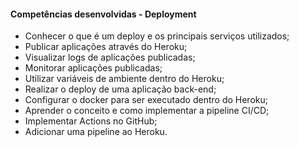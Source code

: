 #### **Competências desenvolvidas - Deployment** 

- Conhecer o que é um deploy e os principais serviços utilizados;
- Publicar aplicações através do Heroku;
- Visualizar logs de aplicações publicadas;
- Monitorar aplicações publicadas;
- Utilizar variáveis de ambiente dentro do Heroku;
- Realizar o deploy de uma aplicação back-end;
- Configurar o docker para ser executado dentro do Heroku;
- Aprender o conceito e como implementar a pipeline CI/CD;
- Implementar Actions no GitHub;
- Adicionar uma pipeline ao Heroku.
